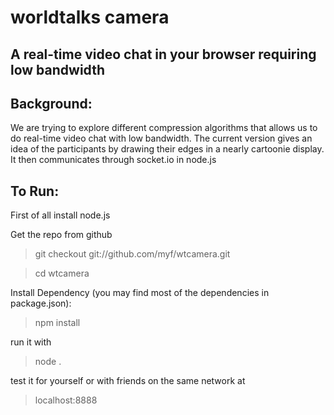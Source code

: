 worldtalks camera
================

A real-time video chat in your browser requiring low bandwidth
------------------------------------------------------------------

Background:
------------
We are trying to explore different compression algorithms that allows us to do
real-time video chat with low bandwidth. The current version gives an idea of
the participants by drawing their edges in a nearly cartoonie display. It then
communicates through socket.io in node.js

To Run: 
---------

First of all install node.js

Get the repo from github
> git checkout git://github.com/myf/wtcamera.git

> cd wtcamera

Install Dependency (you may find most of the dependencies in package.json):
> npm install

run it with
> node .

test it for yourself or with friends on the same network at
> localhost:8888



